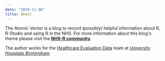 ```yaml
---
date: "2019-11-06"
title: About
---
```


The Atomic Vector is a blog to record (possibly) helpful information about R, R-Studio and using R in the NHS. For more information about this blog's theme please visit the [**NHS-R community**](https://nhsrcommunity.com/).

The author works for the [Healthcare Evaluation Data](https://www.hed.nhs.uk/Info/) team at [University Hospitals Birmingham](https://www.uhb.nhs.uk/home.htm)